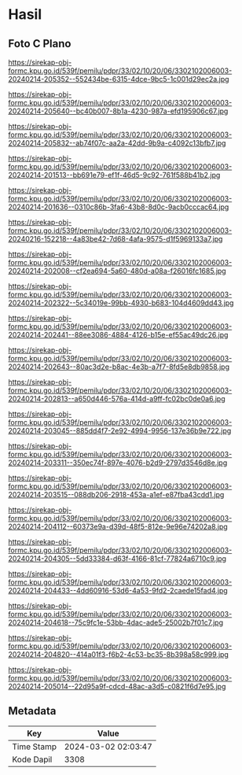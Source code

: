 # Hasil

## Foto C Plano

https://sirekap-obj-formc.kpu.go.id/539f/pemilu/pdpr/33/02/10/20/06/3302102006003-20240214-205352--552434be-6315-4dce-9bc5-1c001d29ec2a.jpg

https://sirekap-obj-formc.kpu.go.id/539f/pemilu/pdpr/33/02/10/20/06/3302102006003-20240214-205640--bc40b007-8b1a-4230-987a-efd195906c67.jpg

https://sirekap-obj-formc.kpu.go.id/539f/pemilu/pdpr/33/02/10/20/06/3302102006003-20240214-205832--ab74f07c-aa2a-42dd-9b9a-c4092c13bfb7.jpg

https://sirekap-obj-formc.kpu.go.id/539f/pemilu/pdpr/33/02/10/20/06/3302102006003-20240214-201513--bb691e79-ef1f-46d5-9c92-761f588b41b2.jpg

https://sirekap-obj-formc.kpu.go.id/539f/pemilu/pdpr/33/02/10/20/06/3302102006003-20240214-201636--0310c86b-3fa6-43b8-8d0c-9acb0cccac64.jpg

https://sirekap-obj-formc.kpu.go.id/539f/pemilu/pdpr/33/02/10/20/06/3302102006003-20240216-152218--4a83be42-7d68-4afa-9575-d1f5969133a7.jpg

https://sirekap-obj-formc.kpu.go.id/539f/pemilu/pdpr/33/02/10/20/06/3302102006003-20240214-202008--cf2ea694-5a60-480d-a08a-f26016fc1685.jpg

https://sirekap-obj-formc.kpu.go.id/539f/pemilu/pdpr/33/02/10/20/06/3302102006003-20240214-202322--5c34019e-99bb-4930-b683-104d4609dd43.jpg

https://sirekap-obj-formc.kpu.go.id/539f/pemilu/pdpr/33/02/10/20/06/3302102006003-20240214-202441--88ee3086-4884-4126-b15e-ef55ac49dc26.jpg

https://sirekap-obj-formc.kpu.go.id/539f/pemilu/pdpr/33/02/10/20/06/3302102006003-20240214-202643--80ac3d2e-b8ac-4e3b-a7f7-8fd5e8db9858.jpg

https://sirekap-obj-formc.kpu.go.id/539f/pemilu/pdpr/33/02/10/20/06/3302102006003-20240214-202813--a650d446-576a-414d-a9ff-fc02bc0de0a6.jpg

https://sirekap-obj-formc.kpu.go.id/539f/pemilu/pdpr/33/02/10/20/06/3302102006003-20240214-203045--885dd4f7-2e92-4994-9956-137e36b9e722.jpg

https://sirekap-obj-formc.kpu.go.id/539f/pemilu/pdpr/33/02/10/20/06/3302102006003-20240214-203311--350ec74f-897e-4076-b2d9-2797d3546d8e.jpg

https://sirekap-obj-formc.kpu.go.id/539f/pemilu/pdpr/33/02/10/20/06/3302102006003-20240214-203515--088db206-2918-453a-a1ef-e87fba43cdd1.jpg

https://sirekap-obj-formc.kpu.go.id/539f/pemilu/pdpr/33/02/10/20/06/3302102006003-20240214-204112--60373e9a-d39d-48f5-812e-9e96e74202a8.jpg

https://sirekap-obj-formc.kpu.go.id/539f/pemilu/pdpr/33/02/10/20/06/3302102006003-20240214-204305--5dd33384-d63f-4166-81cf-77824a6710c9.jpg

https://sirekap-obj-formc.kpu.go.id/539f/pemilu/pdpr/33/02/10/20/06/3302102006003-20240214-204433--4dd60916-53d6-4a53-9fd2-2caede15fad4.jpg

https://sirekap-obj-formc.kpu.go.id/539f/pemilu/pdpr/33/02/10/20/06/3302102006003-20240214-204618--75c9fc1e-53bb-4dac-ade5-25002b7f01c7.jpg

https://sirekap-obj-formc.kpu.go.id/539f/pemilu/pdpr/33/02/10/20/06/3302102006003-20240214-204820--414a01f3-f6b2-4c53-bc35-8b398a58c999.jpg

https://sirekap-obj-formc.kpu.go.id/539f/pemilu/pdpr/33/02/10/20/06/3302102006003-20240214-205014--22d95a9f-cdcd-48ac-a3d5-c0821f6d7e95.jpg


## Metadata

| Key        | Value               |
| ---------- | ------------------- |
| Time Stamp | 2024-03-02 02:03:47 |
| Kode Dapil | 3308                |



